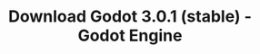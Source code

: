 ---
# Generated by /tools/generators/src/download_archive_generator !!! do not edit by hand !!!
title: 'Download Godot 3.0.1 (stable) - Godot Engine'
type: 'download/archive'
name: '3.0.1'
flavor: 'stable'
release_date: '2018-02-25T03:00:00-00:00'
release_notes: 'article/maintenance-release-godot-3-0-1/'
primaryPlatforms:
  - 'android.apk'
  - 'linux.64'
  - 'macos.universal'
  - 'windows.64'
  - 'linux_server.headless.64'
  - 'web'
  - 'templates'
links:
  android.apk:
    name: 'android.apk'
    title: 'Android'
    caption: 'APK Universal (ARM64 + ARMv7 + x86_64 + x86)'
    tags:
      - 'APK download'
      - 'ARM64/v7'
      - 'x86 (64 & 32 bit)'
    hosts:
      github_builds:
        regular: 'https://github.com/godotengine/godot-builds/releases/download/3.0.1-stable/Godot_v3.0.1-stable_android_editor.apk'
        mono: '#'
      github:
        regular: 'https://github.com/godotengine/godot/releases/download/3.0.1-stable/Godot_v3.0.1-stable_android_editor.apk'
        mono: '#'
  linux.64:
    name: 'linux.64'
    title: 'Linux'
    caption: 'Padrão (x86_64)'
    tags:
      - '64 bit'
    hosts:
      github_builds:
        regular: 'https://github.com/godotengine/godot-builds/releases/download/3.0.1-stable/Godot_v3.0.1-stable_x11.64.zip'
        mono: 'https://github.com/godotengine/godot-builds/releases/download/3.0.1-stable/Godot_v3.0.1-stable_mono_x11_64.zip'
      github:
        regular: 'https://github.com/godotengine/godot/releases/download/3.0.1-stable/Godot_v3.0.1-stable_x11.64.zip'
        mono: 'https://github.com/godotengine/godot/releases/download/3.0.1-stable/Godot_v3.0.1-stable_mono_x11_64.zip'
  macos.universal:
    name: 'macos.universal'
    title: 'macOS'
    caption: 'Universal (x86_64 + Silício da Apple)'
    tags:
      - 'Intel/Apple Silicon'
      - '64 bit'
    hosts:
      github_builds:
        regular: 'https://github.com/godotengine/godot-builds/releases/download/3.0.1-stable/Godot_v3.0.1-stable_osx.universal.zip'
        mono: 'https://github.com/godotengine/godot-builds/releases/download/3.0.1-stable/Godot_v3.0.1-stable_mono_osx.universal.zip'
      github:
        regular: 'https://github.com/godotengine/godot/releases/download/3.0.1-stable/Godot_v3.0.1-stable_osx.universal.zip'
        mono: 'https://github.com/godotengine/godot/releases/download/3.0.1-stable/Godot_v3.0.1-stable_mono_osx.universal.zip'
  windows.64:
    name: 'windows.64'
    title: 'Windows'
    caption: 'Padrão (x86_64)'
    tags:
      - '64 bit'
    hosts:
      github_builds:
        regular: 'https://github.com/godotengine/godot-builds/releases/download/3.0.1-stable/Godot_v3.0.1-stable_win64.exe.zip'
        mono: 'https://github.com/godotengine/godot-builds/releases/download/3.0.1-stable/Godot_v3.0.1-stable_mono_win64.zip'
      github:
        regular: 'https://github.com/godotengine/godot/releases/download/3.0.1-stable/Godot_v3.0.1-stable_win64.exe.zip'
        mono: 'https://github.com/godotengine/godot/releases/download/3.0.1-stable/Godot_v3.0.1-stable_mono_win64.zip'
  linux_server.headless.64:
    name: 'linux_server.headless.64'
    title: 'Linux Server'
    caption: 'Headless (x86_64)'
    tags:
      - '64 bit'
      - 'Headless'
    hosts:
      github_builds:
        regular: 'https://github.com/godotengine/godot-builds/releases/download/3.0.1-stable/Godot_v3.0.1-stable_linux_headless.64.zip'
        mono: 'https://github.com/godotengine/godot-builds/releases/download/3.0.1-stable/Godot_v3.0.1-stable_mono_linux_headless_64.zip'
      github:
        regular: 'https://github.com/godotengine/godot/releases/download/3.0.1-stable/Godot_v3.0.1-stable_linux_headless.64.zip'
        mono: 'https://github.com/godotengine/godot/releases/download/3.0.1-stable/Godot_v3.0.1-stable_mono_linux_headless_64.zip'
  web:
    name: 'web'
    title: 'Editor Web'
    caption: ''
    tags:
      - 'Self-hosted'
      - 'Cross-platform'
    hosts:
      github_builds:
        regular: 'https://github.com/godotengine/godot-builds/releases/download/3.0.1-stable/Godot_v3.0.1-stable_web_editor.zip'
        mono: '#'
      github:
        regular: 'https://github.com/godotengine/godot/releases/download/3.0.1-stable/Godot_v3.0.1-stable_web_editor.zip'
        mono: '#'
  linux.32:
    name: 'linux.32'
    title: 'Linux'
    caption: 'Padrão (x86)'
    tags:
      - '32 bit'
    hosts:
      github_builds:
        regular: 'https://github.com/godotengine/godot-builds/releases/download/3.0.1-stable/Godot_v3.0.1-stable_x11.32.zip'
        mono: 'https://github.com/godotengine/godot-builds/releases/download/3.0.1-stable/Godot_v3.0.1-stable_mono_x11_32.zip'
      github:
        regular: 'https://github.com/godotengine/godot/releases/download/3.0.1-stable/Godot_v3.0.1-stable_x11.32.zip'
        mono: 'https://github.com/godotengine/godot/releases/download/3.0.1-stable/Godot_v3.0.1-stable_mono_x11_32.zip'
  windows.32:
    name: 'windows.32'
    title: 'Windows'
    caption: 'Padrão (x86)'
    tags:
      - '32 bit'
    hosts:
      github_builds:
        regular: 'https://github.com/godotengine/godot-builds/releases/download/3.0.1-stable/Godot_v3.0.1-stable_win32.exe.zip'
        mono: 'https://github.com/godotengine/godot-builds/releases/download/3.0.1-stable/Godot_v3.0.1-stable_mono_win32.zip'
      github:
        regular: 'https://github.com/godotengine/godot/releases/download/3.0.1-stable/Godot_v3.0.1-stable_win32.exe.zip'
        mono: 'https://github.com/godotengine/godot/releases/download/3.0.1-stable/Godot_v3.0.1-stable_mono_win32.zip'
  linux_server.64:
    name: 'linux_server.64'
    title: 'Servidor Linux'
    caption: 'Padrão (x86_64)'
    tags:
      - '64 bit'
    hosts:
      github_builds:
        regular: 'https://github.com/godotengine/godot-builds/releases/download/3.0.1-stable/Godot_v3.0.1-stable_linux_server.64.zip'
        mono: 'https://github.com/godotengine/godot-builds/releases/download/3.0.1-stable/Godot_v3.0.1-stable_mono_linux_server_64.zip'
      github:
        regular: 'https://github.com/godotengine/godot/releases/download/3.0.1-stable/Godot_v3.0.1-stable_linux_server.64.zip'
        mono: 'https://github.com/godotengine/godot/releases/download/3.0.1-stable/Godot_v3.0.1-stable_mono_linux_server_64.zip'
  aar_library:
    name: 'aar_library'
    title: 'Biblioteca de AAR'
    caption: ''
    tags:
      - 'Android plugins'
      - 'Java'
      - 'Kotlin'
    hosts:
      github_builds:
        regular: 'https://github.com/godotengine/godot-builds/releases/download/3.0.1-stable/godot-lib.3.0.1.stable.release.aar'
        mono: 'https://github.com/godotengine/godot-builds/releases/download/3.0.1-stable/godot-lib.3.0.1.stable.mono.release.aar'
      github:
        regular: 'https://github.com/godotengine/godot/releases/download/3.0.1-stable/godot-lib.3.0.1.stable.release.aar'
        mono: 'https://github.com/godotengine/godot/releases/download/3.0.1-stable/godot-lib.3.0.1.stable.mono.release.aar'
  templates:
    name: 'templates'
    title: 'Modelos de exportação'
    caption: ''
    tags:
      - 'Utilizado para exportar os seus jogos para todas as plataformas suportadas'
    hosts:
      github_builds:
        regular: 'https://github.com/godotengine/godot-builds/releases/download/3.0.1-stable/Godot_v3.0.1-stable_export_templates.tpz'
        mono: 'https://github.com/godotengine/godot-builds/releases/download/3.0.1-stable/Godot_v3.0.1-stable_mono_export_templates.tpz'
      github:
        regular: 'https://github.com/godotengine/godot/releases/download/3.0.1-stable/Godot_v3.0.1-stable_export_templates.tpz'
        mono: 'https://github.com/godotengine/godot/releases/download/3.0.1-stable/Godot_v3.0.1-stable_mono_export_templates.tpz'
---